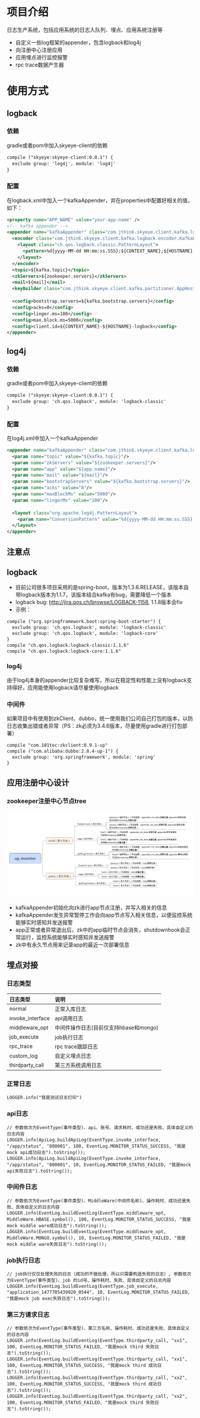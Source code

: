 # 项目介绍
日志生产系统，包括应用系统的日志入队列、埋点、应用系统注册等
- 自定义一些log框架的appender，包含logback和log4j
- 向注册中心注册应用
- 应用埋点进行监控报警
- rpc trace数据产生器

# 使用方式
## logback
### 依赖
gradle或者pom中加入skyeye-client的依赖

``` xml
compile ("skyeye:skyeye-client:0.0.1") {
  exclude group: 'log4j', module: 'log4j'
}
```
### 配置
在logback.xml中加入一个kafkaAppender，并在properties中配置好相关的值，如下：

``` xml
<property name="APP_NAME" value="your-app-name" />
<!-- kafka appender -->
<appender name="kafkaAppender" class="com.jthink.skyeye.client.kafka.logback.KafkaAppender">
  <encoder class="com.jthink.skyeye.client.kafka.logback.encoder.KafkaLayoutEncoder">
    <layout class="ch.qos.logback.classic.PatternLayout">
      <pattern>%d{yyyy-MM-dd HH:mm:ss.SSS};${CONTEXT_NAME};${HOSTNAME};%thread;%-5level;%logger{96};%line;%msg%n</pattern>
    </layout>
  </encoder>
  <topic>${kafka.topic}</topic>
  <zkServers>${zookeeper.servers}</zkServers>
  <mail>${mail}</mail>
  <keyBuilder class="com.jthink.skyeye.client.kafka.partitioner.AppHostKeyBuilder" />

  <config>bootstrap.servers=${kafka.bootstrap.servers}</config>
  <config>acks=0</config>
  <config>linger.ms=100</config>
  <config>max.block.ms=5000</config>
  <config>client.id=${CONTEXT_NAME}-${HOSTNAME}-logback</config>
</appender>
```
## log4j
### 依赖
gradle或者pom中加入skyeye-client的依赖

``` xml
compile ("skyeye:skyeye-client:0.0.1") {
  exclude group: 'ch.qos.logback', module: 'logback-classic'
}
```
### 配置
在log4j.xml中加入一个kafkaAppender

``` xml
<appender name="kafkaAppender" class="com.jthink.skyeye.client.kafka.log4j.KafkaAppender">
  <param name="topic" value="${kafka.topic}"/>
  <param name="zkServers" value="${zookeeper.servers}"/>
  <param name="app" value="${app.name}"/>
  <param name="mail" value="${mail}"/>
  <param name="bootstrapServers" value="${kafka.bootstrap.servers}"/>
  <param name="acks" value="0"/>
  <param name="maxBlockMs" value="5000"/>
  <param name="lingerMs" value="100"/>

  <layout class="org.apache.log4j.PatternLayout">
    <param name="ConversionPattern" value="%d{yyyy-MM-dd HH:mm:ss.SSS};APP_NAME;HOSTNAME;%t;%p;%c;%L;%m%n"/>
  </layout>
</appender>
```
## 注意点
## logback
- 目前公司很多项目采用的是spring-boot，版本为1.3.6.RELEASE，该版本自带logback版本为1.1.7，该版本结合kafka有bug，需要降低一个版本
- logback bug: http://jira.qos.ch/browse/LOGBACK-1158, 1.1.8版本会fix
- 示例：

``` shell
compile ("org.springframework.boot:spring-boot-starter") {
  exclude group: 'ch.qos.logback', module: 'logback-classic'
  exclude group: 'ch.qos.logback', module: 'logback-core'
}
compile "ch.qos.logback:logback-classic:1.1.6"
compile "ch.qos.logback:logback-core:1.1.6"
```
### log4j
由于log4j本身的appender比较复杂难写，所以在稳定性和性能上没有logback支持得好，应用能使用logback请尽量使用logback
### 中间件
如果项目中有使用到zkClient、dubbo，统一使用我们公司自己打包的版本，以防日志收集出错或者异常（PS：zk必须为3.4.6版本，尽量使用gradle进行打包部署）

``` shell
compile "com.101tec:zkclient:0.9.1-up"
compile ("com.alibaba:dubbo:2.8.4-up-1") {
  exclude group: 'org.springframework', module: 'spring'
}
```
## 应用注册中心设计
### zookeeper注册中心节点tree
![](zknode.png)
- kafkaAppender初始化向zk进行app节点注册，并写入相关的信息
- kafkaAppender发生异常暂停工作会向app节点写入相关信息，以便监控系统能够实时感知并发送报警
- app正常或者异常退出后，zk中的app临时节点会消失，shutdownhook会正常运行，监控系统能够实时感知并发送报警
- zk中有永久节点用来记录app的最近一次部署信息

## 埋点对接
### 日志类型
 日志类型 | 说明
:------  |:-----
 normal  | 正常入库日志
 invoke_interface  | api调用日志
 middleware_opt  | 中间件操作日志(目前仅支持hbase和mongo)
 job_execute  | job执行日志
 rpc_trace  | rpc trace跟踪日志
 custom_log  | 自定义埋点日志
 thirdparty_call  | 第三方系统调用日志
### 正常日志

``` shell
LOGGER.info("我是测试日志打印")
```
### api日志

``` shell
// 参数依次为EventType(事件类型)、api、账号、请求耗时、成功还是失败、具体自定义的日志内容
LOGGER.info(ApiLog.buildApiLog(EventType.invoke_interface, "/app/status", "800001", 100, EventLog.MONITOR_STATUS_SUCCESS, "我是mock api成功日志").toString());
LOGGER.info(ApiLog.buildApiLog(EventType.invoke_interface, "/app/status", "800001", 10, EventLog.MONITOR_STATUS_FAILED, "我是mock api失败日志").toString());
```
### 中间件日志

``` shell
// 参数依次为EventType(事件类型)、MiddleWare(中间件名称)、操作耗时、成功还是失败、具体自定义的日志内容
LOGGER.info(EventLog.buildEventLog(EventType.middleware_opt, MiddleWare.HBASE.symbol(), 100, EventLog.MONITOR_STATUS_SUCCESS, "我是mock middle ware成功日志").toString());
LOGGER.info(EventLog.buildEventLog(EventType.middleware_opt, MiddleWare.MONGO.symbol(), 10, EventLog.MONITOR_STATUS_FAILED, "我是mock middle ware失败日志").toString());
```
### job执行日志

```
// job执行仅仅处理失败的日志（成功的不做处理，所以只需要构造失败的日志）, 参数依次为EventType(事件类型)、job 的id号、操作耗时、失败、具体自定义的日志内容
LOGGER.info(EventLog.buildEventLog(EventType.job_execute, "application_1477705439920_0544", 10, EventLog.MONITOR_STATUS_FAILED, "我是mock job exec失败日志").toString());
```

### 第三方请求日志

```
// 参数依次为EventType(事件类型)、第三方名称、操作耗时、成功还是失败、具体自定义的日志内容
LOGGER.info(EventLog.buildEventLog(EventType.thirdparty_call, "xx1", 100, EventLog.MONITOR_STATUS_FAILED, "我是mock third 失败日志").toString());
LOGGER.info(EventLog.buildEventLog(EventType.thirdparty_call, "xx1", 100, EventLog.MONITOR_STATUS_SUCCESS, "我是mock third 成功日志").toString());
LOGGER.info(EventLog.buildEventLog(EventType.thirdparty_call, "xx2", 100, EventLog.MONITOR_STATUS_SUCCESS, "我是mock third 成功日志").toString());
LOGGER.info(EventLog.buildEventLog(EventType.thirdparty_call, "xx2", 100, EventLog.MONITOR_STATUS_FAILED, "我是mock third 失败日志").toString());
```


